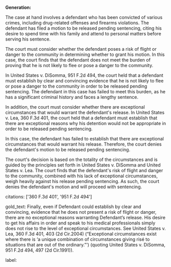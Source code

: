 **Generation:**



The case at hand involves a defendant who has been convicted of various crimes, including drug-related offenses and firearms violations. The defendant has filed a motion to be released pending sentencing, citing his desire to spend time with his family and attend to personal matters before serving his sentence.

The court must consider whether the defendant poses a risk of flight or danger to the community in determining whether to grant his motion. In this case, the court finds that the defendant does not meet the burden of proving that he is not likely to flee or pose a danger to the community.

In United States v. DiSomma, 951 F.2d 494, the court held that a defendant must establish by clear and convincing evidence that he is not likely to flee or pose a danger to the community in order to be released pending sentencing. The defendant in this case has failed to meet this burden, as he has a significant criminal history and faces a lengthy sentence.

In addition, the court must consider whether there are exceptional circumstances that would warrant the defendant's release. In United States v. Lea, 360 F.3d 401, the court held that a defendant must establish that there are exceptional reasons why his detention would not be appropriate in order to be released pending sentencing.

In this case, the defendant has failed to establish that there are exceptional circumstances that would warrant his release. Therefore, the court denies the defendant's motion to be released pending sentencing.

The court's decision is based on the totality of the circumstances and is guided by the principles set forth in United States v. DiSomma and United States v. Lea. The court finds that the defendant's risk of flight and danger to the community, combined with his lack of exceptional circumstances, weigh heavily against his release pending sentencing. As such, the court denies the defendant's motion and will proceed with sentencing.

citations: ['360 F.3d 401', '951 F.2d 494']

gold_text: Finally, even if Defendant could establish by clear and convincing, evidence that he does not present a risk of flight or danger, there are no exceptional reasons warranting Defendant’s release. His desire to get his affairs in order and speak to his medical professionals simply does not rise to the level of exceptional circumstances. See United States v. Lea, 360 F.3d 401, 403 (2d Cir.2004) (“Exceptional circumstances exist where there is ‘a unique combination of circumstances giving risé to situations that are out of the ordinary.”’) (quoting United States v. DiSomma, 951 F.2d 494, 497 (2d Cir.1991)).

label: 